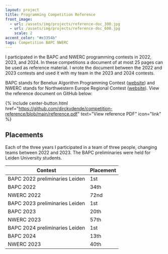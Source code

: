```yaml
---
layout: project
title: Programming Competition Reference
front_image:
  - url: /assets/img/projects/reference-doc_300.jpg
  - url: /assets/img/projects/reference-doc_600.jpg
    scale: 2
accent_color: "#e3354b"
tags: Competition BAPC NWERC
---
```


I participated in the BAPC and NWERC programming contests in 2022, 2023, and 2024. In these competitions a document of at most 25 pages can be used as reference material. I wrote the document between the 2022 and 2023 contests and used it with my team in the 2023 and 2024 contests.

BAPC stands for Benelux Algorithm Programming Contest ([website](https://bapc.eu/)) and NWERC stands for Northwestern Europe Regional Contest ([website](https://nwerc.eu/)). View the reference document on GitHub below:

{% include center-button.html href="https://github.com/dirckvdende/competition-reference/blob/main/reference.pdf" text="View reference PDF" icon="link" %}

## Placements

Each of the three years I participated in a team of three people, changing teams between 2022 and 2023. The BAPC preliminaries were held for Leiden University students.

| Contest | Placement |
| --- | --- |
| BAPC 2022 preliminaries Leiden | 1st |
| BAPC 2022 | 34th |
| NWERC 2022 | 72nd |
| BAPC 2023 preliminaries Leiden | 1st |
| BAPC 2023 | 20th |
| NWERC 2023 | 57th |
| BAPC 2024 preliminaries Leiden | 1st |
| BAPC 2024 | 13th |
| NWERC 2023 | 40th |